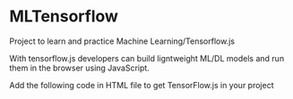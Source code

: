 # MLTensorflow
Project to learn and practice Machine Learning/Tensorflow.js

  With tensorflow.js developers can build ligntweight ML/DL models and run them in the browser using JavaScript.
  
Add the following code in HTML file to get TensorFlow.js in your project
  <script src ="https://cdn.jsdelivr.net/npm/@tensorflow/tfjs@0.12.0"></script>
